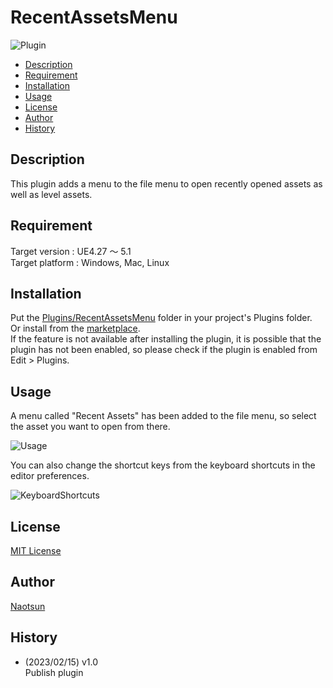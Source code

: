 # RecentAssetsMenu

![Plugin](https://user-images.githubusercontent.com/51815450/220249566-4c5cbf51-1584-4a9e-8fde-17d7f79f089c.PNG)

<!--ts-->
   * [Description](#Description)
   * [Requirement](#Requirement)
   * [Installation](#Installation)
   * [Usage](#Usage)
   * [License](#License)
   * [Author](#Author)
   * [History](#History)
<!--te-->

## Description

This plugin adds a menu to the file menu to open recently opened assets as well as level assets.

## Requirement

Target version : UE4.27 ～ 5.1  
Target platform : Windows, Mac, Linux 

## Installation

Put the [Plugins/RecentAssetsMenu](https://github.com/Naotsun19B/RecentAssetsMenu) folder in your project's Plugins folder.  
Or install from the [marketplace](https://www.unrealengine.com/marketplace/en-US/product/recent-assets-menu).  
If the feature is not available after installing the plugin, it is possible that the plugin has not been enabled, so please check if the plugin is enabled from Edit > Plugins.

## Usage

A menu called "Recent Assets" has been added to the file menu, so select the asset you want to open from there.  

![Usage](https://user-images.githubusercontent.com/51815450/220249605-676709eb-06fc-4b4d-ac1a-57ecc8896e3a.PNG)

You can also change the shortcut keys from the keyboard shortcuts in the editor preferences.

![KeyboardShortcuts](https://user-images.githubusercontent.com/51815450/220249646-8bedbe53-4c6c-4ca1-b34c-9d91dd547206.PNG)

## License

[MIT License](https://en.wikipedia.org/wiki/MIT_License)

## Author

[Naotsun](https://twitter.com/Naotsun_UE)

## History  

- (2023/02/15) v1.0   
  Publish plugin
